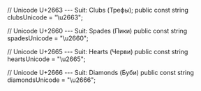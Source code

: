 ﻿ // Unicode U+2663 --- Suit: Clubs (Трефы);
 public const string clubsUnicode = "\u2663";

 // Unicode U+2660 --- Suit: Spades (Пики)
 public const string spadesUnicode = "\u2660";

 // Unicode U+2665 --- Suit: Hearts (Черви) 
 public const string heartsUnicode = "\u2665";

 // Unicode U+2666 --- Suit: Diamonds (Буби)
 public const string diamondsUnicode = "\u2666";


